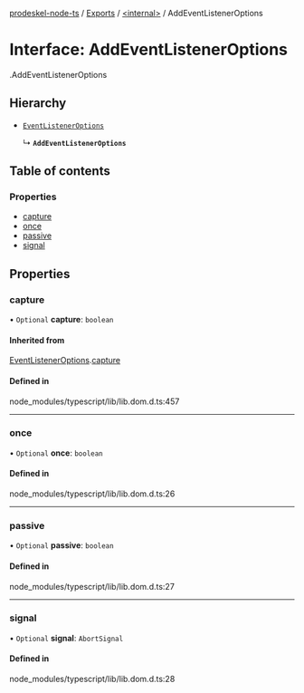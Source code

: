 [prodeskel-node-ts](../README.md) / [Exports](../modules.md) / [<internal\>](../modules/internal_.md) / AddEventListenerOptions

# Interface: AddEventListenerOptions

[<internal>](../modules/internal_.md).AddEventListenerOptions

## Hierarchy

- [`EventListenerOptions`](internal_.EventListenerOptions.md)

  ↳ **`AddEventListenerOptions`**

## Table of contents

### Properties

- [capture](internal_.AddEventListenerOptions.md#capture)
- [once](internal_.AddEventListenerOptions.md#once)
- [passive](internal_.AddEventListenerOptions.md#passive)
- [signal](internal_.AddEventListenerOptions.md#signal)

## Properties

### capture

• `Optional` **capture**: `boolean`

#### Inherited from

[EventListenerOptions](internal_.EventListenerOptions.md).[capture](internal_.EventListenerOptions.md#capture)

#### Defined in

node_modules/typescript/lib/lib.dom.d.ts:457

___

### once

• `Optional` **once**: `boolean`

#### Defined in

node_modules/typescript/lib/lib.dom.d.ts:26

___

### passive

• `Optional` **passive**: `boolean`

#### Defined in

node_modules/typescript/lib/lib.dom.d.ts:27

___

### signal

• `Optional` **signal**: `AbortSignal`

#### Defined in

node_modules/typescript/lib/lib.dom.d.ts:28
